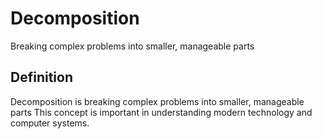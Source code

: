# Decomposition

Breaking complex problems into smaller, manageable parts

## Definition
Decomposition is breaking complex problems into smaller, manageable parts This concept is important in understanding modern technology and computer systems.
